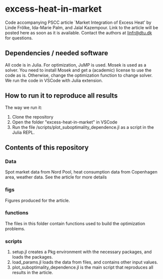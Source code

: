 # excess-heat-in-market
Code accompanying PSCC article `Market Integration of Excess Heat' by Linde Frölke, Ida-Marie Palm, and Jalal Kazempour. 
Link to the article will be posted here as soon as it is available. Contact the authors at linfr@dtu.dk for questions.

## Dependencies / needed software
All code is in Julia. For optimization, JuMP is used. Mosek is used as a solver. You need to install Mosek and get a (academic) license to use the code as is. Otherwise, change the optimization function to change solver. We run the code in VSCode with Julia extension. 

## How to run it to reproduce all results
The way we run it:
1. Clone the repository
2. Open the folder "excess-heat-in-market" in VSCode
3. Run the file /scripts/plot_suboptimality_dependence.jl as a script in the Julia REPL. 

## Contents of this repository
### Data
Spot market data from Nord Pool, heat consumption data from Copenhagen area, weather data. See the article for more details

### figs
Figures produced for the article. 

### functions
The files in this folder contain functions used to build the optimization problems. 

### scripts
1. setup.jl creates a Pkg environment with the necessary packages, and loads the packages.
2. load_params.jl loads the data from files, and contains other input values.
3. plot_suboptimality_dependence.jl is the main script that reproduces all results in the article. 

